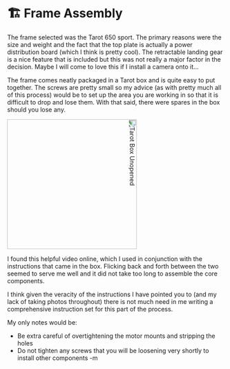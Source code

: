 # 🏗️ Frame Assembly

The frame selected was the Tarot 650 sport. The primary reasons were the size and weight and the fact that the top plate is actually a power distribution board (which I think is pretty cool). The retractable landing gear is a nice feature that is included but this was not really a major factor in the decision. Maybe I will come to love this if I install a camera onto it...

The frame comes neatly packaged in a Tarot box and is quite easy to put together. The screws are pretty small so my advice (as with pretty much all of this process) would be to set up the area you are working in so that it is difficult to drop and lose them. With that said, there were spares in the box should you lose any.

<img src="https://github.com/user-attachments/assets/b6f35656-e8de-40e5-a918-06dcd72c66b1" alt="Tarot Box Unopened" style="width:300px; transform: rotate(90deg);">

I found this helpful video online, which I used in conjunction with the instructions that came in the box. Flicking back and forth between the two seemed to serve me well and it did not take too long to assemble the core components.

I think given the veracity of the instructions I have pointed you to (and my lack of taking photos throughout) there is not much need in me writing a comprehensive instruction set for this part of the process.

My only notes would be:

- Be extra careful of overtightening the motor mounts and stripping the holes
- Do not tighten any screws that you will be loosening very shortly to install other components
-m 